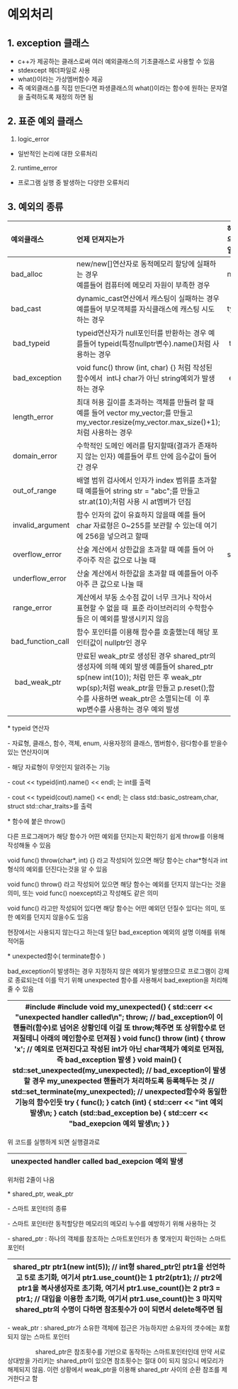 # 예외처리

## 1. exception 클래스

- c++가 제공하는 클래스로써 여러 예외클래스의 기초클래스로 사용할 수 있음
- stdexcept 헤더파일로 사용
- what()이라는 가상멤버함수 제공
- 즉 예외클래스를 직접 만든다면 파생클래스의 what()이라는 함수에 원하는 문자열을 출력하도록 재정의 하면 됨

## 2. 표준 예외 클래스

1) logic\_error
- 일반적인 논리에 대한 오류처리
2) runtime\_error
- 프로그램 실행 중 발생하는 다양한 오류처리

## 3. 예외의 종류

| 예외클래스 | 언제 던져지는가                                                                              | 해당 예외의 헤더파일 |
|:---------- |:-------------------------------------------------------------------------------------------- |:-------------------- |
| bad_alloc | new/new[]연산자로 동적메모리 할당에 실패하는 경우</br>예를들어 컴퓨터에 메모리 자원이 부족한 경우 | new |
| bad_cast | dynamic_cast연산에서 캐스팅이 실패하는 경우</br>예를들어 부모객체를 자식클래스에 캐스팅 시도하는 경우 |  typeinfo                    |
|  bad\_typeid |       typeid연산자가 null포인터를 반환하는 경우   예를들어 typeid(특정nullptr변수).name()처럼 사용하는 경우       |  typeinfo |
|  bad\_exception |       void func() throw (int, char) {} 처럼 작성된 함수에서    int나 char가 아닌 string예외가 발생하는 경우       |  exeption |
|  length\_error |       최대 허용 길이를 초과하는 객체를 만들려 할 때   예를 들어 vector<int> my\_vector;를 만들고   my\_vector.resize(my\_vector.max\_size()+1); 처럼 사용하는 경우       |   |
|  domain\_error |       수학적인 도메인 에러를 탐지할때(결과가 존재하지 않는 인자)   예를들어 루트 안에 음수값이 들어간 경우       |   |
|  out\_of\_range |       배열 범위 검사에서 인자가 index 범위를 초과할때   예를들어 string str = "abc";를 만들고    str.at(10);처럼 사용 시 at멤버가 던짐       |   |
|  invalid\_argument |       함수 인자의 값이 유효하지 않을때   예를 들어 char 자료형은 0~255를 보관할 수 있는데   여기에 256을 넣으려고 할때       |   |
|  overflow\_error |       산술 계산에서 상한값을 초과할 때   예를 들어 아주아주 작은 값으로 나눌 때       | stdexcept |
|  underflow\_error |       산술 계산에서 하한값을 초과할 때   예를들어 아주아주 큰 값으로 나눌 때        |   |
|  range\_error |       계산에서 부동 소수점 값이 너무 크거나 작아서 표현할 수 없을 때    표준 라이브러리의 수학함수들은 이 예외를 발생시키지 않음       |   |
|   bad\_function\_call |       함수 포인터를 이용해 함수를 호출했는데 해당 포인터값이 nullptr인 경우       |   |
|   bad\_weak\_ptr |       만료된 weak\_ptr로 생성된 경우   shared\_ptr의 생성자에 의해 예외 발생         예를들어 shared\_ptr<int> sp(new int(10)); 처럼 만든 후   weak\_ptr<int> wp(sp);처럼 weak\_ptr을 만들고   p.reset();함수를 사용하면 weak\_ptr은 소멸되는데    이 후 wp변수를 사용하는 경우 예외 발생       |   |

\* typeid 연산자

\- 자료형, 클래스, 함수, 객체, enum, 사용자정의 클래스, 멤버함수, 람다함수를 받을수 있는 연산자이며 

\- 해당 자료형이 무엇인지 알려주는 기능

\- cout << typeid(int).name() << endl; 는 int를 출력

\- cout << typeid(cout).name() << endl; 는 class std::basic\_ostream,char, struct std::char\_traits<char>>를 출력

\* 함수에 붙은 throw()

다른 프로그래머가 해당 함수가 어떤 예외를 던지는지 확인하기 쉽게 throw를 이용해 작성해둘 수 있음

void func() throw(char\*, int) {} 라고 작성되어 있으면 해당 함수는 char\*형식과 int형식의 예외를 던진다는것을 알 수 있음

void func() throw() 라고 작성되어 있으면 해당 함수는 예외를 던지지 않는다는 것을 의미, 또는 void func() noexcept라고 작성해도 같은 의미

void func() 라고만 작성되어 있다면 해당 함수는 어떤 예외던 던질수 있다는 의미, 또한 예외를 던지지 않을수도 있음

현장에서는 사용되지 않는다고 하는데 일단 bad\_exception 예외의 설명 이해를 위해 적어둠

\* unexpected함수( terminate함수 )

bad\_exception이 발생하는 경우 지정하지 않은 예외가 발생했으므로 프로그램이 강제로 종료되는데 이를 막기 위해 unexpected 함수를 사용해서 bad\_exeption을 처리해 줄 수 있음

| #include <iostream>   #include <exception>         void my\_unexpected() {   std::cerr << "unexpected handler called\\n";   throw; // bad\_exception이 이 핸들러(함수)로 넘어온 상황인데 이걸 또 throw;해주면 또 상위함수로 던져질테니 아래의 메인함수로 던져짐   }         void func() throw (int) {   throw 'x'; // 예외로 던져진다고 작성된 int가 아닌 char객체가 예외로 던져짐, 즉 bad\_exception 발생   }         void main() {   std::set\_unexpected(my\_unexpected); // bad\_exception이 발생할 경우 my\_unexpected 핸들러가 처리하도록 등록해두는 것   // std::set\_terminate(my\_unexpected); // unexpected함수와 동일한 기능의 함수인듯         try {   func();   }   catch (int) { std::cerr << "int 예외 발생\\n; }   catch (std::bad\_exception be) { std::cerr << "bad\_exepcion 예외 발생\\n; }   } |
| --- |

위 코드를 실행하게 되면 실행결과로

| unexpected handler called   bad\_exepcion 예외 발생 |
| --- |

위처럼 2줄이 나옴

\* shared\_ptr, weak\_ptr

\- 스마트 포인터의 종류

\- 스마트 포인터란 동적할당한 메모리의 메모리 누수를 예방하기 위해 사용하는 것

\- shared\_ptr : 하나의 객체를 참조하는 스마트포인터가 총 몇개인지 확인하는 스마트 포인터

| shared\_ptr<int> ptr1(new int(5)); // int형 shared\_ptr인 ptr1을 선언하고 5로 초기화, 여기서 ptr1.use\_count()는 1   ptr2(ptr1); // ptr2에 ptr1을 복사생성자로 초기화, 여기서 ptr1.use\_count()는 2   ptr3 = ptr1; // 대입을 이용한 초기화, 여기서 ptr1.use\_count()는 3         마지막 shared\_ptr의 수명이 다하면 참조횟수가 0이 되면서 delete해주면 됨 |
| --- |

\- weak\_ptr : shared\_ptr가 소유한 객체에 접근은 가능하지만 소유자의 갯수에는 포함되지 않는 스마트 포인터

                shared\_ptr은 참조횟수를 기반으로 동작하는 스마트포인터인데 만약 서로 상대방을 가리키는 shared\_ptr이 있으면 참조횟수는 절대 0이 되지 않으니 메모리가 해제되지 않음. 이런 상황에서 weak\_ptr을 이용해 shared\_ptr 사이의 순환 참조를 제거한다고 함